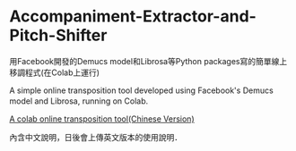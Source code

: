 # Accompaniment-Extractor-and-Pitch-Shifter
用Facebook開發的Demucs model和Librosa等Python packages寫的簡單線上移調程式(在Colab上運行)　　　　

A simple online transposition tool developed using Facebook's Demucs model and Librosa, running on Colab.　　　　

[A colab online transposition tool(Chinese Version)](https://colab.research.google.com/drive/1MHk0PrDqzQPvazmfEav2l30bEPGcjF17?hl=zh-tw#scrollTo=WCwMs05xjh80)

內含中文說明，日後會上傳英文版本的使用說明．　　　　



